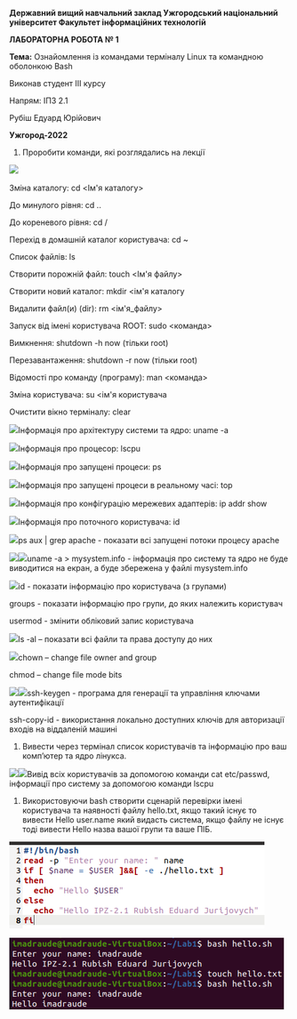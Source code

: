 ﻿**Державний вищий навчальний заклад
Ужгородський національний університет
Факультет інформаційних технологій**




**ЛАБОРАТОРНА РОБОТА № 1**

**Тема:** Ознайомлення із командами терміналу Linux та командною оболонкою Bash







Виконав студент III курсу

Напрям: ІПЗ 2.1

Рубіш Едуард Юрійович

**Ужгород-2022**

1. Проробити команди, які розглядались на лекції

![](image1.png)

Зміна каталогу: cd <Ім'я каталогу>

До минулого рівня: cd ..

До кореневого рівня: cd /

Перехід в домашній каталог користувача: cd ~

Список файлів: ls

Створити порожній файл: touch <Ім'я файлу>

Створити новий каталог: mkdir <ім'я каталогу

Видалити файл(и) (dir): rm <ім'я\_файлу>

Запуск від імені користувача ROOT: sudo <команда>

Вимкнення: shutdown -h now (тільки root)

Перезавантаження: shutdown -r now (тільки root)

Відомості про команду (програму): man <команда>

Зміна користувача: su <ім'я користувача

Очистити вікно терміналу: clear

![](image2.png)Інформація про архітектуру системи та ядро: uname -a

![](image3.png)Інформація про процесор: lscpu

![](image4.png)Інформація про запущені процеси: ps

![](image5.png)Інформація про запущені процеси в реальному часі: top

![](image6.png)Інформація про конфігурацію мережевих адаптерів: ip addr show

![](image7.png)Інформація про поточного користувача: id

![](image8.png)ps aux | grep apache - показати всі запущені потоки процесу apache

![](image9.png)![](image19.png)uname -a > mysystem.info - інформація про систему та ядро не буде виводитися на екран, а буде збережена у файлі mysystem.info

![](image10.png)id - показати інформацію про користувача (з групами)

groups - показати інформацію про групи, до яких належить користувач

usermod - змінити обліковий запис користувача

![](image11.png)ls -al – показати всі файли та права доступу до них

![](image12.png)chown – change file owner and group

chmod – change file mode bits

![](image13.png)![](image14.png)ssh-keygen - програма для генерації та управління ключами аутентифікації

ssh-copy-id - використання локально доступних ключів для авторизації входів на віддаленій машині

1. Вивести через термінал список користувачів та інформацію про ваш комп’ютер та ядро лінукса.

![](image15.png)![](image16.png)Вивід всіх користувачів за допомогою команди cat etc/passwd, інформації про систему за допомогою команди lscpu

1. Використовуючи bash створити сценарій перевірки імені користувача та наявності файлу hello.txt, якщо такий існує то вивести Hello user.name який видасть система, якщо файлу не існує тоді вивести Hello назва вашої групи та ваше ПІБ.

![](image17.png)

![](image18.png)
